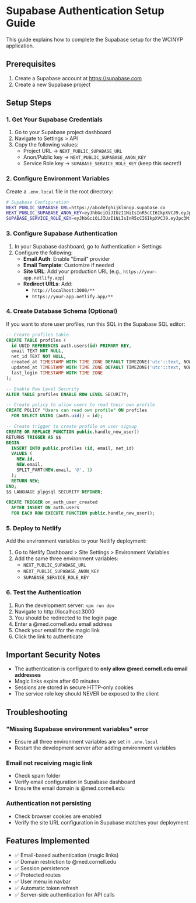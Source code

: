 # Supabase Authentication Setup Guide

This guide explains how to complete the Supabase setup for the WCINYP application.

## Prerequisites

1. Create a Supabase account at https://supabase.com
2. Create a new Supabase project

## Setup Steps

### 1. Get Your Supabase Credentials

1. Go to your Supabase project dashboard
2. Navigate to Settings > API
3. Copy the following values:
   - Project URL → `NEXT_PUBLIC_SUPABASE_URL`
   - Anon/Public key → `NEXT_PUBLIC_SUPABASE_ANON_KEY`
   - Service Role key → `SUPABASE_SERVICE_ROLE_KEY` (keep this secret!)

### 2. Configure Environment Variables

Create a `.env.local` file in the root directory:

```bash
# Supabase Configuration
NEXT_PUBLIC_SUPABASE_URL=https://abcdefghijklmnop.supabase.co
NEXT_PUBLIC_SUPABASE_ANON_KEY=eyJhbGciOiJIUzI1NiIsInR5cCI6IkpXVCJ9.eyJpc3MiOiJzdXBhYmFzZS1kZW1vIiwicm9sZSI6ImFub24iLCJleHAiOjE5ODM4MTI5OTZ9.CRXP1A7WOeoJeXxjNni43kdQwgnWNReilDMblYTn_I0
SUPABASE_SERVICE_ROLE_KEY=eyJhbGciOiJIUzI1NiIsInR5cCI6IkpXVCJ9.eyJpc3MiOiJzdXBhYmFzZS1kZW1vIiwicm9sZSI6InNlcnZpY2Vfcm9sZSIsImV4cCI6MTk4MzgxMjk5Nn0.EGIM96RAZx35lJzdJsyH-qQwv8Hdp7fsn3W0YpN81IU
```

### 3. Configure Supabase Authentication

1. In your Supabase dashboard, go to Authentication > Settings
2. Configure the following:
   - **Email Auth**: Enable "Email" provider
   - **Email Template**: Customize if needed
   - **Site URL**: Add your production URL (e.g., `https://your-app.netlify.app`)
   - **Redirect URLs**: Add:
     - `http://localhost:3000/**`
     - `https://your-app.netlify.app/**`

### 4. Create Database Schema (Optional)

If you want to store user profiles, run this SQL in the Supabase SQL editor:

```sql
-- Create profiles table
CREATE TABLE profiles (
  id UUID REFERENCES auth.users(id) PRIMARY KEY,
  email TEXT NOT NULL,
  net_id TEXT NOT NULL,
  created_at TIMESTAMP WITH TIME ZONE DEFAULT TIMEZONE('utc'::text, NOW()) NOT NULL,
  updated_at TIMESTAMP WITH TIME ZONE DEFAULT TIMEZONE('utc'::text, NOW()) NOT NULL,
  last_login TIMESTAMP WITH TIME ZONE
);

-- Enable Row Level Security
ALTER TABLE profiles ENABLE ROW LEVEL SECURITY;

-- Create policy to allow users to read their own profile
CREATE POLICY "Users can read own profile" ON profiles
  FOR SELECT USING (auth.uid() = id);

-- Create trigger to create profile on user signup
CREATE OR REPLACE FUNCTION public.handle_new_user()
RETURNS TRIGGER AS $$
BEGIN
  INSERT INTO public.profiles (id, email, net_id)
  VALUES (
    NEW.id,
    NEW.email,
    SPLIT_PART(NEW.email, '@', 1)
  );
  RETURN NEW;
END;
$$ LANGUAGE plpgsql SECURITY DEFINER;

CREATE TRIGGER on_auth_user_created
  AFTER INSERT ON auth.users
  FOR EACH ROW EXECUTE FUNCTION public.handle_new_user();
```

### 5. Deploy to Netlify

Add the environment variables to your Netlify deployment:

1. Go to Netlify Dashboard > Site Settings > Environment Variables
2. Add the same three environment variables:
   - `NEXT_PUBLIC_SUPABASE_URL`
   - `NEXT_PUBLIC_SUPABASE_ANON_KEY`
   - `SUPABASE_SERVICE_ROLE_KEY`

### 6. Test the Authentication

1. Run the development server: `npm run dev`
2. Navigate to http://localhost:3000
3. You should be redirected to the login page
4. Enter a @med.cornell.edu email address
5. Check your email for the magic link
6. Click the link to authenticate

## Important Security Notes

- The authentication is configured to **only allow @med.cornell.edu email addresses**
- Magic links expire after 60 minutes
- Sessions are stored in secure HTTP-only cookies
- The service role key should NEVER be exposed to the client

## Troubleshooting

### "Missing Supabase environment variables" error
- Ensure all three environment variables are set in `.env.local`
- Restart the development server after adding environment variables

### Email not receiving magic link
- Check spam folder
- Verify email configuration in Supabase dashboard
- Ensure the email domain is @med.cornell.edu

### Authentication not persisting
- Check browser cookies are enabled
- Verify the site URL configuration in Supabase matches your deployment

## Features Implemented

- ✅ Email-based authentication (magic links)
- ✅ Domain restriction to @med.cornell.edu
- ✅ Session persistence
- ✅ Protected routes
- ✅ User menu in navbar
- ✅ Automatic token refresh
- ✅ Server-side authentication for API calls